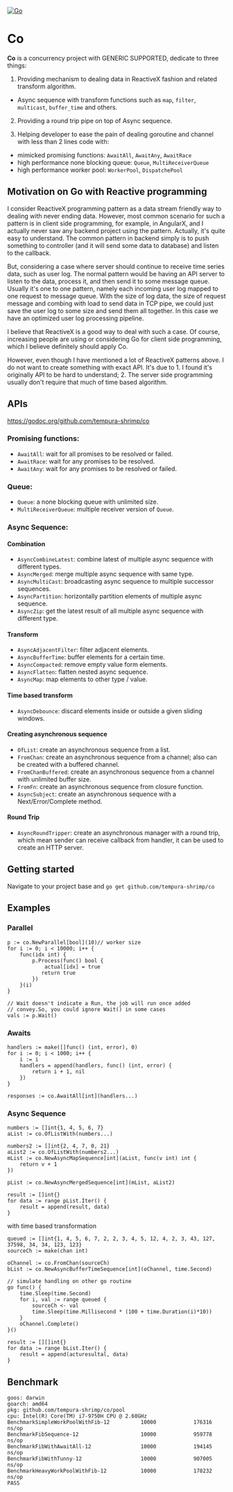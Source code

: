 [![Go](https://github.com/tempura-shrimp/co/actions/workflows/go.yml/badge.svg)](https://github.com/tempura-shrimp/co/actions/workflows/go.yml)

# Co

**Co** is a concurrency project with GENERIC SUPPORTED, dedicate to three things:

1. Providing mechanism to dealing data in ReactiveX fashion and related transform algorithm.

- Async sequence with transform functions such as `map`, `filter`, `multicast`, `buffer_time` and others.

2. Providing a round trip pipe on top of Async sequence.

3. Helping developer to ease the pain of dealing goroutine and channel with less than 2 lines code with:

- mimicked promising functions: `AwaitAll`, `AwaitAny`, `AwaitRace`
- high performance none blocking queue: `Queue`, `MultiReceiverQueue`
- high performance worker pool: `WorkerPool`, `DispatchePool`

## Motivation on Go with Reactive programming

I consider ReactiveX programming pattern as a data stream friendly way to dealing with never ending data. However, most common scenario for such a pattern is in client side programming, for example, in AngularX, and I actually never saw any backend project using the pattern. Actually, it's quite easy to understand. The common pattern in backend simply is to push something to controller (and it will send some data to database) and listen to the callback.

But, considering a case where server should continue to receive time series data, such as user log. The normal pattern would be having an API server to listen to the data, process it, and then send it to some message queue. Usually it's one to one pattern, namely each incoming user log mapped to one request to message queue. With the size of log data, the size of request message and combing with load to send data in TCP pipe, we could just save the user log to some size and send them all together. In this case we have an optimized user log processing pipeline.

I believe that ReactiveX is a good way to deal with such a case. Of course, increasing people are using or considering Go for client side programming, which I believe definitely should apply Co.

However, even though I have mentioned a lot of ReactiveX patterns above. I do not want to create something with exact API. It's due to 1. I found it's originally API to be hard to understand; 2. The server side programming usually don't require that much of time based algorithm.

## APIs

https://godoc.org/github.com/tempura-shrimp/co

### Promising functions:

- `AwaitAll`: wait for all promises to be resolved or failed.
- `AwaitRace`: wait for any promises to be resolved.
- `AwaitAny`: wait for any promises to be resolved or failed.

### Queue:

- `Queue`: a none blocking queue with unlimited size.
- `MultiReceiverQueue`: multiple receiver version of `Queue`.

### Async Sequence:

#### Combination

- `AsyncCombineLatest`: combine latest of multiple async sequence with different types.
- `AsyncMerged`: merge multiple async sequence with same type.
- `AsyncMultiCast`: broadcasting async sequence to multiple successor sequences.
- `AsyncPartition`: horizontally partition elements of multiple async sequence.
- `AsyncZip`: get the latest result of all multiple async sequence with different type.

#### Transform

- `AsyncAdjacentFilter`: filter adjacent elements.
- `AsyncBufferTime`: buffer elements for a certain time.
- `AsyncCompacted`: remove empty value form elements.
- `AsyncFlatten`: flatten nested async sequence.
- `AsyncMap`: map elements to other type / value.

#### Time based transform

- `AsyncDebounce`: discard elements inside or outside a given sliding windows.

#### Creating asynchronous sequence

- `OfList`: create an asynchronous sequence from a list.
- `FromChan`: create an asynchronous sequence from a channel; also can be created with a buffered channel.
- `FromChanBuffered`: create an asynchronous sequence from a channel with unlimited buffer size.
- `FromFn`: create an asynchronous sequence from closure function.
- `AsyncSubject`: create an asynchronous sequence with a Next/Error/Complete method.

#### Round Trip

- `AsyncRoundTripper`: create an asynchronous manager with a round trip, which mean sender can receive callback from handler, it can be used to create an HTTP server.

## Getting started

Navigate to your project base and `go get github.com/tempura-shrimp/co`

## Examples

### Parallel

```golang
p := co.NewParallel[bool](10)// worker size
for i := 0; i < 10000; i++ {
    func(idx int) {
        p.Process(func() bool {
            actual[idx] = true
           return true
        })
    }(i)
}

// Wait doesn't indicate a Run, the job will run once added
// convey.So, you could ignore Wait() in some cases
vals := p.Wait()
```

### Awaits

```golang
handlers := make([]func() (int, error), 0)
for i := 0; i < 1000; i++ {
    i := i
    handlers = append(handlers, func() (int, error) {
        return i + 1, nil
    })
}

responses := co.AwaitAll[int](handlers...)
```

### Async Sequence

```golang
numbers := []int{1, 4, 5, 6, 7}
aList := co.OfListWith(numbers...)

numbers2 := []int{2, 4, 7, 0, 21}
aList2 := co.OfListWith(numbers2...)
mList := co.NewAsyncMapSequence[int](aList, func(v int) int {
    return v + 1
})

pList := co.NewAsyncMergedSequence[int](mList, aList2)

result := []int{}
for data := range pList.Iter() {
    result = append(result, data)
}
```

with time based transformation

```golang
queued := []int{1, 4, 5, 6, 7, 2, 2, 3, 4, 5, 12, 4, 2, 3, 43, 127, 37598, 34, 34, 123, 123}
sourceCh := make(chan int)

oChannel := co.FromChan(sourceCh)
bList := co.NewAsyncBufferTimeSequence[int](oChannel, time.Second)

// simulate handling on other go routine
go func() {
    time.Sleep(time.Second)
    for i, val := range queued {
        sourceCh <- val
        time.Sleep(time.Millisecond * (100 + time.Duration(i)*10))
    }
    oChannel.Complete()
}()

result := [][]int{}
for data := range bList.Iter() {
    result = append(acturesultal, data)
}
```

## Benchmark

```
goos: darwin
goarch: amd64
pkg: github.com/tempura-shrimp/co/pool
cpu: Intel(R) Core(TM) i7-9750H CPU @ 2.60GHz
BenchmarkSimpleWorkPoolWithFib-12          10000            176316 ns/op
BenchmarkFibSequence-12                    10000            959778 ns/op
BenchmarkFibWithAwaitAll-12                10000            194145 ns/op
BenchmarkFibWithTunny-12                   10000            907005 ns/op
BenchmarkHeavyWorkPoolWithFib-12           10000            178232 ns/op
PASS
```
